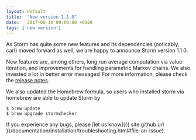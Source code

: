 ```yaml
---
layout: default
title:  "New version 1.1.0"
date:   2017-08-10 09:00:00 +0100
tags: ['new version']
---
```


As Storm has quite some new features and its dependencies (noticably, carl) moved forward as well, we are happy to announce Storm version 1.1.0.
<!--more-->

New features are, among others, long run average computation via value iteration, and improvements for handling parametric Markov chains. We also invested a lot in better error messages!
For more information, please check the [release notes](https://github.com/moves-rwth/storm/releases/tag/1.1.0).

We also updated the Homebrew formula, so users who installed storm via homebrew are able to update Storm by

```console
$ brew update
$ brew upgrade stormchecker
```

If you experience any bugs, please [let us know]({{ site.github.url }}/documentation/installation/troubleshooting.html#file-an-issue).
